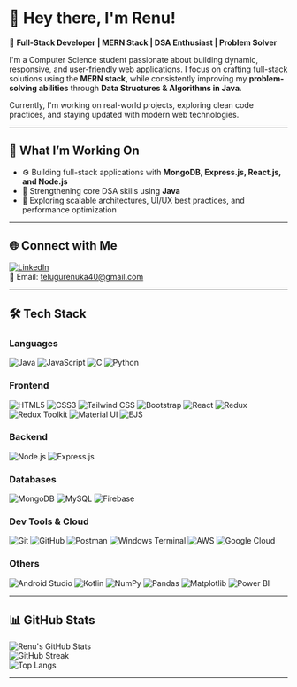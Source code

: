 # 👋 Hey there, I'm Renu!

🚀 **Full-Stack Developer | MERN Stack | DSA Enthusiast | Problem Solver**

I'm a Computer Science student passionate about building dynamic, responsive, and user-friendly web applications. I focus on crafting full-stack solutions using the **MERN stack**, while consistently improving my **problem-solving abilities** through **Data Structures & Algorithms in Java**.

Currently, I'm working on real-world projects, exploring clean code practices, and staying updated with modern web technologies.

---

## 💼 What I’m Working On

- ⚙️ Building full-stack applications with **MongoDB, Express.js, React.js, and Node.js**
- 🧠 Strengthening core DSA skills using **Java**
- 🎯 Exploring scalable architectures, UI/UX best practices, and performance optimization

---

## 🌐 Connect with Me

[![LinkedIn](https://img.shields.io/badge/LinkedIn-blue?logo=linkedin)](https://www.linkedin.com/in/telugu-renuka-a26166264/)  
📩 Email: telugurenuka40@gmail.com

---

## 🛠 Tech Stack

### Languages  
![Java](https://img.shields.io/badge/Java-007396?logo=java&logoColor=white)
![JavaScript](https://img.shields.io/badge/JavaScript-F7DF1E?logo=javascript&logoColor=black)
![C](https://img.shields.io/badge/C-A8B9CC?logo=c&logoColor=black)
![Python](https://img.shields.io/badge/Python-3776AB?logo=python&logoColor=white)

### Frontend  
![HTML5](https://img.shields.io/badge/HTML5-E34F26?logo=html5&logoColor=white)
![CSS3](https://img.shields.io/badge/CSS3-1572B6?logo=css3&logoColor=white)
![Tailwind CSS](https://img.shields.io/badge/Tailwind_CSS-06B6D4?logo=tailwind-css&logoColor=white)
![Bootstrap](https://img.shields.io/badge/Bootstrap-7952B3?logo=bootstrap&logoColor=white)
![React](https://img.shields.io/badge/React-61DAFB?logo=react&logoColor=black)
![Redux](https://img.shields.io/badge/Redux-764ABC?logo=redux&logoColor=white)
![Redux Toolkit](https://img.shields.io/badge/Redux_Toolkit-593D88?logo=redux&logoColor=white)
![Material UI](https://img.shields.io/badge/Material_UI-007FFF?logo=mui&logoColor=white)
![EJS](https://img.shields.io/badge/EJS-3178C6?logo=ejs&logoColor=white)

### Backend  
![Node.js](https://img.shields.io/badge/Node.js-339933?logo=node.js&logoColor=white)
![Express.js](https://img.shields.io/badge/Express.js-000000?logo=express&logoColor=white)

### Databases  
![MongoDB](https://img.shields.io/badge/MongoDB-4EA94B?logo=mongodb&logoColor=white)
![MySQL](https://img.shields.io/badge/MySQL-4479A1?logo=mysql&logoColor=white)
![Firebase](https://img.shields.io/badge/Firebase-FFCA28?logo=firebase&logoColor=black)

### Dev Tools & Cloud  
![Git](https://img.shields.io/badge/Git-F05032?logo=git&logoColor=white)
![GitHub](https://img.shields.io/badge/GitHub-181717?logo=github&logoColor=white)
![Postman](https://img.shields.io/badge/Postman-FF6C37?logo=postman&logoColor=white)
![Windows Terminal](https://img.shields.io/badge/Windows_Terminal-4D4D4D?logo=windows-terminal&logoColor=white)
![AWS](https://img.shields.io/badge/AWS-232F3E?logo=amazon-aws&logoColor=white)
![Google Cloud](https://img.shields.io/badge/Google_Cloud-4285F4?logo=google-cloud&logoColor=white)

### Others  
![Android Studio](https://img.shields.io/badge/Android_Studio-3DDC84?logo=android-studio&logoColor=white)
![Kotlin](https://img.shields.io/badge/Kotlin-7F52FF?logo=kotlin&logoColor=white)
![NumPy](https://img.shields.io/badge/NumPy-013243?logo=numpy&logoColor=white)
![Pandas](https://img.shields.io/badge/Pandas-150458?logo=pandas&logoColor=white)
![Matplotlib](https://img.shields.io/badge/Matplotlib-11557C?logo=matplotlib&logoColor=white)
![Power BI](https://img.shields.io/badge/Power_BI-F2C811?logo=power-bi&logoColor=black)

---

## 📊 GitHub Stats

![Renu's GitHub Stats](https://github-readme-stats.vercel.app/api?username=Renu-telugu&show_icons=true&theme=radical)  
![GitHub Streak](https://streak-stats.demolab.com/?user=Renu-telugu&theme=radical)  
![Top Langs](https://github-readme-stats.vercel.app/api/top-langs/?username=Renu-telugu&layout=compact&theme=radical)

---
